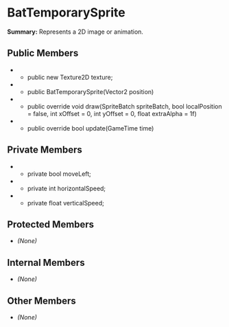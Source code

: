 # BatTemporarySprite

**Summary:** Represents a 2D image or animation.

## Public Members
- - public new Texture2D texture;
- - public BatTemporarySprite(Vector2 position)
- - public override void draw(SpriteBatch spriteBatch, bool localPosition = false, int xOffset = 0, int yOffset = 0, float extraAlpha = 1f)
- - public override bool update(GameTime time)

## Private Members
- - private bool moveLeft;
- - private int horizontalSpeed;
- - private float verticalSpeed;

## Protected Members
- *(None)*

## Internal Members
- *(None)*

## Other Members
- *(None)*
